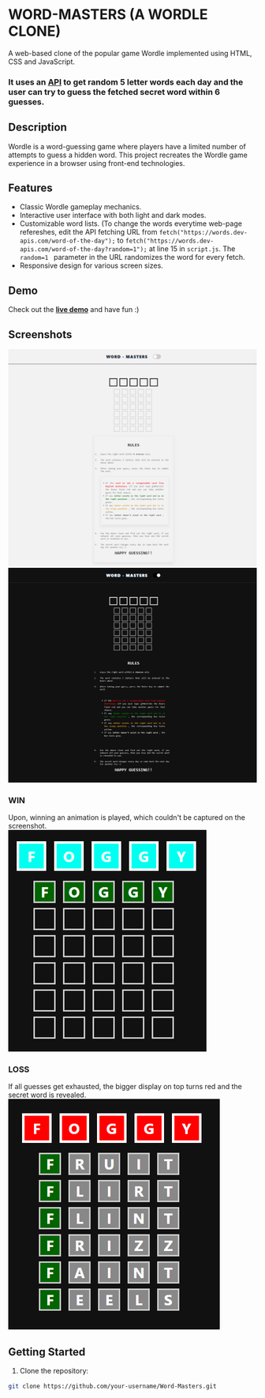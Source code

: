 # **WORD-MASTERS (A WORDLE CLONE)**
A web-based clone of the popular game Wordle implemented using HTML, CSS and JavaScript.

### It uses an [API](https://words.dev-apis.com/word-of-the-day) to get random 5 letter words each day and the user can try to guess the fetched secret word within 6 guesses.


## Description
Wordle is a word-guessing game where players have a limited number of attempts to guess a hidden word. This project recreates the Wordle game experience in a browser using front-end technologies.


## Features
- Classic Wordle gameplay mechanics.
- Interactive user interface with both light and dark modes.
- Customizable word lists. (To change the words everytime web-page refereshes, edit the API fetching URL from ```fetch("https://words.dev-apis.com/word-of-the-day");``` to ```fetch("https://words.dev-apis.com/word-of-the-day?random=1");``` at line 15 in ```script.js```. The ```random=1 ``` parameter in the URL randomizes the word for every fetch.
- Responsive design for various screen sizes.

## Demo

Check out the [**live demo**](https://gleeful-platypus-3d12a6.netlify.app/) and have fun :)

## Screenshots

![Light Mode](./images-for-repo/ss1.png)
![Dark Mode](./images-for-repo/ss2.png)

### WIN
Upon, winning an animation is played, which couldn't be captured on the screenshot. <br/>
![Win](./images-for-repo/win.png)

### LOSS
If all guesses get exhausted, the bigger display on top turns red and the secret word is revealed. <br/>
![Loss](./images-for-repo/lose.png)

## Getting Started

1. Clone the repository:

```bash
git clone https://github.com/your-username/Word-Masters.git
```
